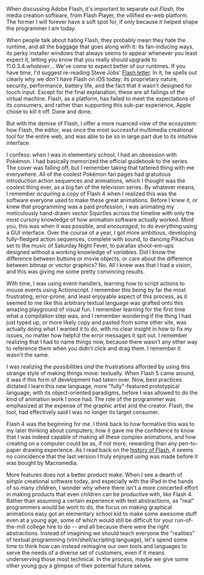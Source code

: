 When discussing Adobe Flash, it's important to separate out *Flash*, the media creation software, from Flash Player, the villified ex-web platform. The former I will forever have a soft spot for, if only because it helped shape the programmer I am today.

When people talk about hating Flash, they probably mean they hate the runtime, and all the baggage that goes along with it: its fan-inducing ways, its perky installer windows that always seems to appear whenever you least expect it, letting you know that you really should upgrade to 11.0.3.4.*whatever*... We've come to expect better of our runtimes. If you have time, I'd suggest re-reading Steve Jobs' [Flash letter](http://www.apple.com/hotnews/thoughts-on-flash/). In it, he spells out clearly why we don't have Flash on iOS today: its proprietary nature, security, performance, battery life, and the fact that it wasn't designed for touch input. Except for the final explanation, these are all failings of the virtual machine. Flash, as a platform, has failed to meet the expectations of its consumers, and rather than supporting this sub-par experience, Apple chose to kill it off. Done and done.

But with the demise of Flash, I offer a more nuanced view of the ecosystem: how Flash, the editor, was once the most successful multimedia creational tool for the entire web, and was able to be so in large part due to its intuitive interface.

I confess: when I was in elementary school, I had an obsession with Pokémon. I had basically memorized the official guidebook to the series. The cover was falling off, but I remember taking that tattered thing with me everywhere. All of the coolest Pokémon fan pages had gratuitous introduction action sequences and animations, which I thought was the coolest thing ever, as a big fan of the television series. By whatever means, I remember *acquiring* a copy of Flash 4 when I realized this was the software everyone used to make these great animations. Before I knew it, or knew that programming was a paid profession, I was animating my meticulously hand-drawn vector Squirtles across the timeline with only the most cursory knowledge of how animation software actually worked. Mind you, this was when it was possible, and *encouraged*, to do everything using a GUI interface. Over the course of a year, I got more ambitious, developing fully-fledged action sequences, complete with sound, to dancing Pikachus set to the music of Saturday Night Fever, to parallax shoot-em-ups designed without a working knowledge of *variables*. Did I know the difference between buttons or movie objects, or care about the difference between bitmap or vector graphics? No. All I knew was that I had a vision, and this was giving me some pretty convincing results.

With time, I was using event-handlers, learning how to script actions to mouse events using Actionscript. I remember this being by far the most frustrating, error-prone, and least enjoyable aspect of this process, as it seemed to me like this arbitrary textual language was grafted onto this amazing playground of visual fun. I remember learning for the first time what a compilation step was, and I remember wondering if the thing I had just typed up, or more likely copy and pasted from some other site, was actually doing what I wanted it to do, with no clear insight in how to fix my issues, no matter how helpful the error messages it spit out. I remember realizing that I had to name things now, because there wasn't any other way to reference them when you didn't click and drag them. I remember it wasn't the same.

I was realizing the possibilities *and* the frustrations afforded by using this strange style of making things move: textually. When Flash 5 came around, it was if this form of development had taken over. Now, best practices dictated I learn this new language, more "fully"-featured prototypical language, with its object-oriented paradigms, before I was allowed to do the kind of animation work I once had. The role of the programmer was emphasized at the expense of the graphic artist and the creator. Flash, the tool, had effectively said I was no longer its target consumer. 

Flash 4 was the beginning for me. I think back to how formative this was to my later thinking about computers; how it gave me the confidence to know that I was indeed capable of making all these complex animations, and how creating on a computer could be as, if not more, rewarding than any pen-to-paper drawing experience. As I read back on the [history of Flash](http://www.flashmagazine.com/news/detail/the_flash_history/), it seems no coincidence that the last version I truly enjoyed using was made before it was bought by Macromedia. 

More features does not a better product make. When I see a dearth of *simple* creational software today, and especially with the iPad in the hands of so many children, I wonder why where there isn't a more concerted effort in making products that even children can be productive with, like Flash 4. Rather than assuming a certain experience with text abstractions, as "real" programmers would be wont to do, the focus on making graphical animations easy got an elementary school kid to make some awesome stuff even at a young age, some of which would still be difficult for your run-of-the-mill college hire to do -- and all because there were the right abstractions. Instead of imagining we should teach everyone the "realities" of textual programming (vim/shell/scripting language), let's spend some time to think how can instead reimagine our own tools and languages to serve the needs of a diverse set of customers, even if it means underserving those most technical. In the process, maybe we give some other young guy a glimpse of their potential future selves.
